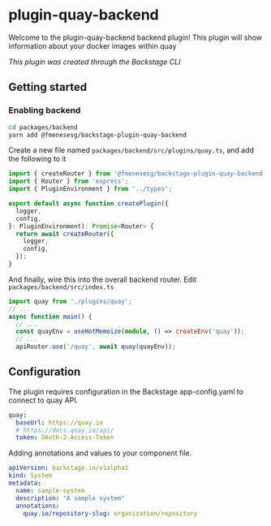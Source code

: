 # plugin-quay-backend

Welcome to the plugin-quay-backend backend plugin!
This plugin will show information about your docker images within quay

_This plugin was created through the Backstage CLI_

## Getting started

### Enabling backend

```bash
cd packages/backend
yarn add @fmenesesg/backstage-plugin-quay-backend
```

Create a new file named `packages/backend/src/plugins/quay.ts`, and add the following to it

```ts
import { createRouter } from '@fmenesesg/backstage-plugin-quay-backend';
import { Router } from 'express';
import { PluginEnvironment } from '../types';

export default async function createPlugin({
  logger,
  config,
}: PluginEnvironment): Promise<Router> {
  return await createRouter({
    logger,
    config,
  });
}
```

And finally, wire this into the overall backend router. Edit `packages/backend/src/index.ts`

```ts
import quay from './plugins/quay';
// ...
async function main() {
  // ...
  const quayEnv = useHotMemoize(module, () => createEnv('quay'));
  // ...
  apiRouter.use('/quay', await quay(quayEnv));

```

## Configuration
The plugin requires configuration in the Backstage app-config.yaml to connect to quay API.

```yaml
quay:
  baseUrl: https://quay.io 
  # https://docs.quay.io/api/ 
  token: OAuth-2-Access-Token

```

Adding annotations and values to your component file.
```yaml
apiVersion: backstage.io/v1alpha1
kind: System
metadata:
  name: sample-system
  description: "A sample system"
  annotations:
    quay.io/repository-slug: organization/repository
```

